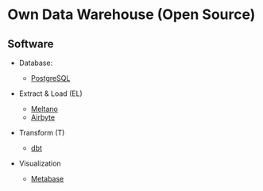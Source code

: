 # Own Data Warehouse (Open Source)

## Software

- Database:

  - [PostgreSQL](https://www.postgresql.org/download/)

- Extract & Load (EL)

  - [Meltano](https://meltano.com/)
  - [Airbyte](https://airbyte.io/)

- Transform (T)

  - [dbt](https://www.getdbt.com/)

- Visualization

  - [Metabase](https://www.metabase.com/)
